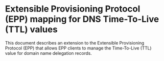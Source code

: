 # Extensible Provisioning Protocol (EPP) mapping for DNS Time-To-Live (TTL) values

This document describes an extension to the Extensible Provisioning Protocol (EPP) that allows EPP clients to manage the Time-To-Live (TTL) value for domain name delegation records.
